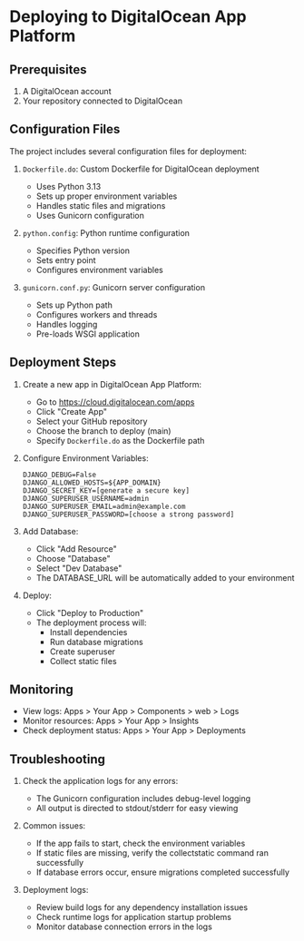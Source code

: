 # Deploying to DigitalOcean App Platform

## Prerequisites
1. A DigitalOcean account
2. Your repository connected to DigitalOcean

## Configuration Files
The project includes several configuration files for deployment:

1. `Dockerfile.do`: Custom Dockerfile for DigitalOcean deployment
   - Uses Python 3.13
   - Sets up proper environment variables
   - Handles static files and migrations
   - Uses Gunicorn configuration

2. `python.config`: Python runtime configuration
   - Specifies Python version
   - Sets entry point
   - Configures environment variables

3. `gunicorn.conf.py`: Gunicorn server configuration
   - Sets up Python path
   - Configures workers and threads
   - Handles logging
   - Pre-loads WSGI application

## Deployment Steps

1. Create a new app in DigitalOcean App Platform:
   - Go to https://cloud.digitalocean.com/apps
   - Click "Create App"
   - Select your GitHub repository
   - Choose the branch to deploy (main)
   - Specify `Dockerfile.do` as the Dockerfile path

2. Configure Environment Variables:
   ```
   DJANGO_DEBUG=False
   DJANGO_ALLOWED_HOSTS=${APP_DOMAIN}
   DJANGO_SECRET_KEY=[generate a secure key]
   DJANGO_SUPERUSER_USERNAME=admin
   DJANGO_SUPERUSER_EMAIL=admin@example.com
   DJANGO_SUPERUSER_PASSWORD=[choose a strong password]
   ```

3. Add Database:
   - Click "Add Resource"
   - Choose "Database"
   - Select "Dev Database"
   - The DATABASE_URL will be automatically added to your environment

4. Deploy:
   - Click "Deploy to Production"
   - The deployment process will:
     * Install dependencies
     * Run database migrations
     * Create superuser
     * Collect static files

## Monitoring

- View logs: Apps > Your App > Components > web > Logs
- Monitor resources: Apps > Your App > Insights
- Check deployment status: Apps > Your App > Deployments

## Troubleshooting

1. Check the application logs for any errors:
   - The Gunicorn configuration includes debug-level logging
   - All output is directed to stdout/stderr for easy viewing

2. Common issues:
   - If the app fails to start, check the environment variables
   - If static files are missing, verify the collectstatic command ran successfully
   - If database errors occur, ensure migrations completed successfully

3. Deployment logs:
   - Review build logs for any dependency installation issues
   - Check runtime logs for application startup problems
   - Monitor database connection errors in the logs
